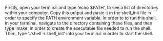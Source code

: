 Firstly, open your terminal and type 'echo $PATH', to see a list of directories within your computer. Copy this output and paste it in the shell_init file in order to specify the PATH environment variable. In order to to run this shell, in your terminal, navigate to the directory containing these files, and then type 'make' in order to create the executable file needed to run the shell. Then, type './shell -i shell_init' into your terminal in order to start the shell.
